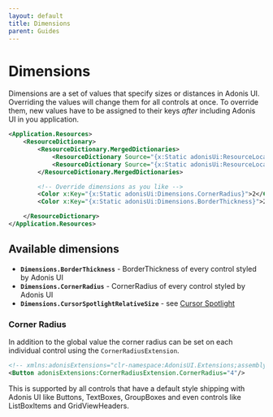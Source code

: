 ```yaml
---
layout: default
title: Dimensions
parent: Guides
---
```


# Dimensions

Dimensions are a set of values that specify sizes or distances in Adonis UI. Overriding the values will change them for all controls at once. To override them, new values have to be assigned to their keys *after* including Adonis UI in you application.

```xml
<Application.Resources>
    <ResourceDictionary>
        <ResourceDictionary.MergedDictionaries>
            <ResourceDictionary Source="{x:Static adonisUi:ResourceLocator.LightColorScheme}"/>
            <ResourceDictionary Source="{x:Static adonisUi:ResourceLocator.ClassicTheme}"/>
        </ResourceDictionary.MergedDictionaries>

        <!-- Override dimensions as you like -->
        <Color x:Key="{x:Static adonisUi:Dimensions.CornerRadius}">2</Color>
        <Color x:Key="{x:Static adonisUi:Dimensions.BorderThickness}">2</Color>

    </ResourceDictionary>
</Application.Resources>
```

## Available dimensions

- **`Dimensions.BorderThickness`** - BorderThickness of every control styled by Adonis UI
- **`Dimensions.CornerRadius`** - CornerRadius of every control styled by Adonis UI
- **`Dimensions.CursorSpotlightRelativeSize`** - see [Cursor Spotlight](cursor-spotlight.md)

### Corner Radius

In addition to the global value the corner radius can be set on each individual control using the `CornerRadiusExtension`.

```xml
<!-- xmlns:adonisExtensions="clr-namespace:AdonisUI.Extensions;assembly=AdonisUI" -->
<Button adonisExtensions:CornerRadiusExtension.CornerRadius="4"/>
```

This is supported by all controls that have a default style shipping with Adonis UI like Buttons, TextBoxes, GroupBoxes and even controls like ListBoxItems and GridViewHeaders.
